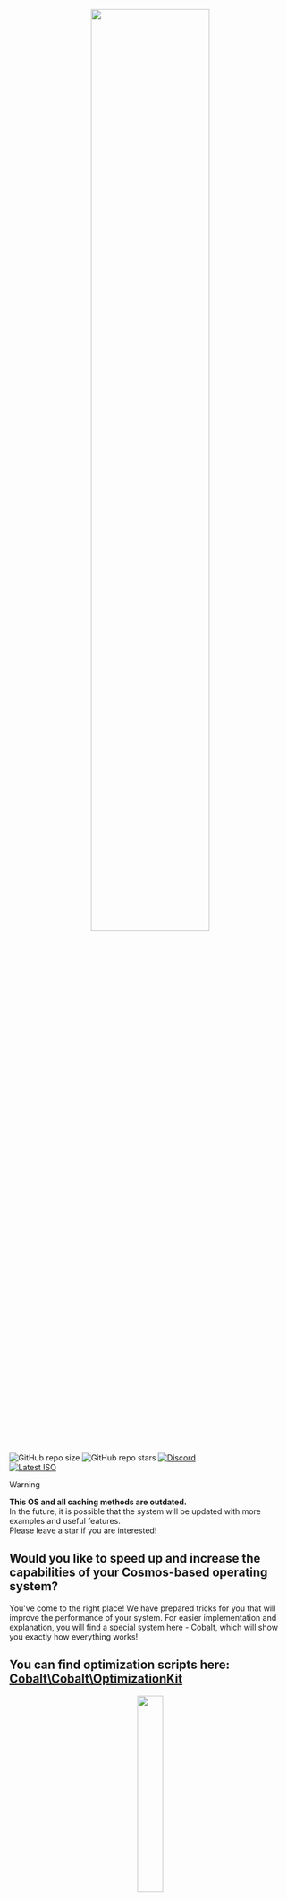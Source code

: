 <p align="center">
 <picture>
    <source srcset="Artwork/CosmosOptimizationKit.png">
    <img width=65%>
  </picture>
</p><br>

![GitHub repo size](https://img.shields.io/github/repo-size/SzymekkYT/Cosmos-Optimization-Kit?style=for-the-badge&color=orange)
![GitHub repo stars](https://img.shields.io/github/stars/SzymekkYT/Cosmos-Optimization-Kit?style=for-the-badge&color=yellow)
<a href="https://discord.com/invite/KUm5JuC9XV">
  <img src="https://img.shields.io/badge/Discord-navy?style=for-the-badge&logo=discord" alt="Discord">
</a>
<br>
<a href="https://github.com/SzymekkYT/Cosmos-Optimization-Kit/releases/tag/ISO">
  <img src="https://img.shields.io/badge/Download the latest ISO-gray?style=for-the-badge" alt="Latest ISO">
</a>

> [!WARNING]
> **This OS and all caching methods are outdated.**<br>
> In the future, it is possible that the system will be updated with more examples and useful features.<br>
> Please leave a star if you are interested!

## Would you like to speed up and increase the capabilities of your Cosmos-based operating system?
You've come to the right place!
We have prepared tricks for you that will improve the performance of your system. For easier implementation and explanation, you will find a special system here - Cobalt, which will show you exactly how everything works!
## You can find optimization scripts here: [Cobalt\Cobalt\OptimizationKit](https://github.com/SzymekkYT/Cosmos-Optimization-Kit/tree/main/Cobalt/Cobalt/OptimizationKit)
<p align="center">
 <picture>
    <source srcset="Artwork/FPS.png">
    <img width=30%>
  </picture>
 <br>
    You don't believe? Check on your own!<br>
    ISO is at the very top.
</p><br>

# What is it capable of?
<p align="center">
 <picture>
    <source srcset="Artwork/radianceos%207%20preview.png">
    <img width=75%>
  </picture>
</p>

### How does it work?
### [Check out here!](https://github.com/SzymekkYT/Cosmos-Optimization-Kit/tree/main/Cobalt)

### Give a star if you like it! Thanks!
